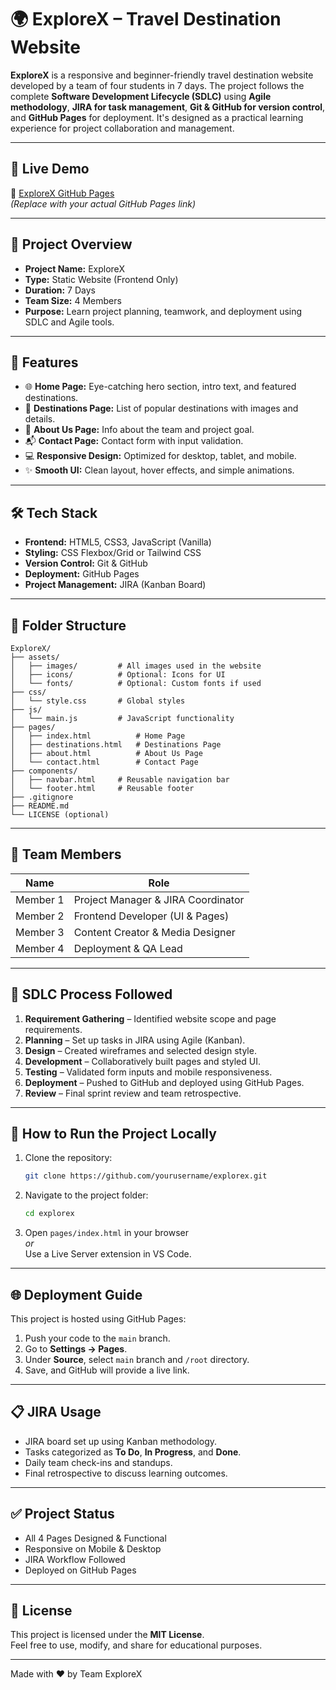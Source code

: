 # 🌍 ExploreX – Travel Destination Website

**ExploreX** is a responsive and beginner-friendly travel destination website developed by a team of four students in 7 days. The project follows the complete **Software Development Lifecycle (SDLC)** using **Agile methodology**, **JIRA for task management**, **Git & GitHub for version control**, and **GitHub Pages** for deployment. It's designed as a practical learning experience for project collaboration and management.

---

## 🚀 Live Demo

🔗 [ExploreX GitHub Pages](https://avinasdube.github.io/explorex)  
*(Replace with your actual GitHub Pages link)*

---

## 📌 Project Overview

- **Project Name:** ExploreX  
- **Type:** Static Website (Frontend Only)  
- **Duration:** 7 Days  
- **Team Size:** 4 Members  
- **Purpose:** Learn project planning, teamwork, and deployment using SDLC and Agile tools.

---

## 🧩 Features

- 🌐 **Home Page:** Eye-catching hero section, intro text, and featured destinations.
- 📍 **Destinations Page:** List of popular destinations with images and details.
- 👥 **About Us Page:** Info about the team and project goal.
- 📬 **Contact Page:** Contact form with input validation.
- 💻 **Responsive Design:** Optimized for desktop, tablet, and mobile.
- ✨ **Smooth UI:** Clean layout, hover effects, and simple animations.

---

## 🛠️ Tech Stack

- **Frontend:** HTML5, CSS3, JavaScript (Vanilla)
- **Styling:** CSS Flexbox/Grid or Tailwind CSS
- **Version Control:** Git & GitHub
- **Deployment:** GitHub Pages
- **Project Management:** JIRA (Kanban Board)

---

## 📁 Folder Structure

```
ExploreX/
├── assets/
│   ├── images/         # All images used in the website
│   ├── icons/          # Optional: Icons for UI
│   └── fonts/          # Optional: Custom fonts if used
├── css/
│   └── style.css       # Global styles
├── js/
│   └── main.js         # JavaScript functionality
├── pages/
│   ├── index.html          # Home Page
│   ├── destinations.html   # Destinations Page
│   ├── about.html          # About Us Page
│   └── contact.html        # Contact Page
├── components/
│   ├── navbar.html     # Reusable navigation bar
│   └── footer.html     # Reusable footer
├── .gitignore
├── README.md
└── LICENSE (optional)
```

---

## 👥 Team Members

| Name         | Role                               |
|--------------|------------------------------------|
| Member 1     | Project Manager & JIRA Coordinator |
| Member 2     | Frontend Developer (UI & Pages)    |
| Member 3     | Content Creator & Media Designer   |
| Member 4     | Deployment & QA Lead               |

---

## 📅 SDLC Process Followed

1. **Requirement Gathering** – Identified website scope and page requirements.
2. **Planning** – Set up tasks in JIRA using Agile (Kanban).
3. **Design** – Created wireframes and selected design style.
4. **Development** – Collaboratively built pages and styled UI.
5. **Testing** – Validated form inputs and mobile responsiveness.
6. **Deployment** – Pushed to GitHub and deployed using GitHub Pages.
7. **Review** – Final sprint review and team retrospective.

---

## 🧪 How to Run the Project Locally

1. Clone the repository:
   ```bash
   git clone https://github.com/yourusername/explorex.git
   ```
2. Navigate to the project folder:
   ```bash
   cd explorex
   ```
3. Open `pages/index.html` in your browser  
   *or*  
   Use a Live Server extension in VS Code.

---

## 🌐 Deployment Guide

This project is hosted using GitHub Pages:

1. Push your code to the `main` branch.
2. Go to **Settings → Pages**.
3. Under **Source**, select `main` branch and `/root` directory.
4. Save, and GitHub will provide a live link.

---

## 📋 JIRA Usage

- JIRA board set up using Kanban methodology.
- Tasks categorized as **To Do**, **In Progress**, and **Done**.
- Daily team check-ins and standups.
- Final retrospective to discuss learning outcomes.

---

## ✅ Project Status

- All 4 Pages Designed & Functional
- Responsive on Mobile & Desktop
- JIRA Workflow Followed
- Deployed on GitHub Pages

---

## 📜 License

This project is licensed under the **MIT License**.  
Feel free to use, modify, and share for educational purposes.

---

Made with ❤️ by Team ExploreX


<script>
        // JavaScript to handle "More Destinations" click
        document.querySelector('.btn-more').addEventListener('click', function (e) {
            e.preventDefault();
            const hiddenCards = document.querySelectorAll('.destination-card:nth-child(n+4)');
            hiddenCards.forEach(card => {
                card.style.display = 'block';
            });
            this.style.display = 'none';
        });

        // Initially hide the additional cards (4-6) for the "more" effect
        document.addEventListener('DOMContentLoaded', function () {
            const cards = document.querySelectorAll('.destination-card');
            for (let i = 3; i < cards.length; i++) {
                cards[i].style.display = 'none';
            }
        });
    </script>